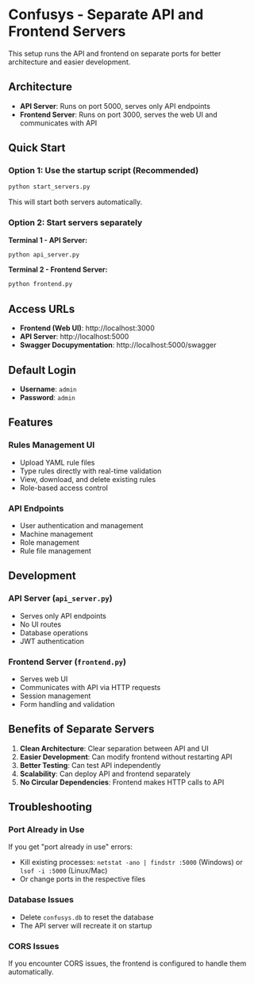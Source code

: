 # Confusys - Separate API and Frontend Servers

This setup runs the API and frontend on separate ports for better architecture and easier development.

## Architecture

- **API Server**: Runs on port 5000, serves only API endpoints
- **Frontend Server**: Runs on port 3000, serves the web UI and communicates with API

## Quick Start

### Option 1: Use the startup script (Recommended)
```bash
python start_servers.py
```

This will start both servers automatically.

### Option 2: Start servers separately

**Terminal 1 - API Server:**
```bash
python api_server.py
```

**Terminal 2 - Frontend Server:**
```bash
python frontend.py
```

## Access URLs

- **Frontend (Web UI)**: http://localhost:3000
- **API Server**: http://localhost:5000
- **Swagger Docupymentation**: http://localhost:5000/swagger

## Default Login

- **Username**: `admin`
- **Password**: `admin`

## Features

### Rules Management UI
- Upload YAML rule files
- Type rules directly with real-time validation
- View, download, and delete existing rules
- Role-based access control

### API Endpoints
- User authentication and management
- Machine management
- Role management
- Rule file management

## Development

### API Server (`api_server.py`)
- Serves only API endpoints
- No UI routes
- Database operations
- JWT authentication

### Frontend Server (`frontend.py`)
- Serves web UI
- Communicates with API via HTTP requests
- Session management
- Form handling and validation

## Benefits of Separate Servers

1. **Clean Architecture**: Clear separation between API and UI
2. **Easier Development**: Can modify frontend without restarting API
3. **Better Testing**: Can test API independently
4. **Scalability**: Can deploy API and frontend separately
5. **No Circular Dependencies**: Frontend makes HTTP calls to API

## Troubleshooting

### Port Already in Use
If you get "port already in use" errors:
- Kill existing processes: `netstat -ano | findstr :5000` (Windows) or `lsof -i :5000` (Linux/Mac)
- Or change ports in the respective files

### Database Issues
- Delete `confusys.db` to reset the database
- The API server will recreate it on startup

### CORS Issues
If you encounter CORS issues, the frontend is configured to handle them automatically. 